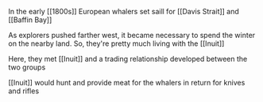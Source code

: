 In the early [[1800s]] European whalers set saill for [[Davis Strait]] and [[Baffin Bay]]

As explorers pushed farther west, it became necessary to spend the winter on the nearby land. So, they're pretty much living with the [[Inuit]]

Here, they met [[Inuit]] and a trading relationship developed between the two groups

[[Inuit]] would hunt and provide meat for the whalers in return for knives and rifles 
